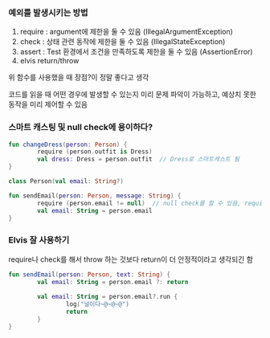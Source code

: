 ### 예외를 발생시키는 방법

1. require : argument에 제한을 둘 수 있음 (IllegalArgumentException)
2. check : 상태 관련 동작에 제한을 둘 수 있음 (IllegalStateException)
3. assert : Test 환경에서 조건을 만족하도록 제한을 둘 수 있음 (AssertionError)
4. elvis return/throw

위 함수를 사용했을 때 장점?이 정말 좋다고 생각

코드를 읽을 때 어떤 경우에 발생할 수 있는지 미리 문제 파악이 가능하고, 예상치 못한 동작을 미리 제어할 수 있음

### 스마트 캐스팅 및 null check에 용이하다?

```kotlin
fun changeDress(person: Person) {
		require (person.outfit is Dress)
		val dress: Dress = person.outfit  // Dress로 스마트캐스트 됨
}
```

```kotlin
class Person(val email: String?)

fun sendEmail(person: Person, message: String) {
		require (person.email != null)  // null check를 할 수 있음, requireNotNull
		val email: String = person.email
}
```

### Elvis 잘 사용하기

require나 check를 해서 throw 하는 것보다 return이 더 안정적이라고 생각되긴 함

```kotlin
fun sendEmail(person: Person, text: String) {
		val email: String = person.email ?: return
		
		val email: String = person.email?.run {
				log("널이다~@~@~@")
				return
		}
}
```